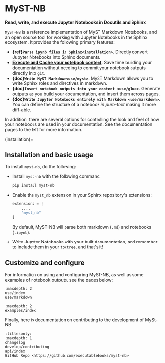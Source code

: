 # MyST-NB

**Read, write, and execute Jupyter Notebooks in Docutils and Sphinx**

`MyST-NB` is a reference implementation of MyST Markdown Notebooks, and
an open source tool for working with Jupyter Notebooks in the
Sphinx ecosystem. It provides the following primary features:

* **{ref}`Parse ipynb files in Sphinx<installation>`**. Directly convert Jupyter
  Notebooks into Sphinx documents.
* [**Execute and Cache your notebook content**](use/execute.md).
  Save time building your documentation without needing to commit your notebook outputs
  directly into `git`.
* **{doc}`Write MyST Markdown<use/myst>`**. MyST Markdown
  allows you to write Sphinx roles and directives in markdown.
* **{doc}`Insert notebook outputs into your content <use/glue>`**. Generate outputs
  as you build your documentation, and insert them across pages.
* **{doc}`Write Jupyter Notebooks entirely with Markdown <use/markdown>`**. You can
  define the structure of a notebook *in pure-text* making it more diff-able.

In addition, there are several options for controlling the look and feel of how your
notebooks are used in your documentation. See the documentation pages to the left for
more information.

(installation)=
## Installation and basic usage

To install `myst-nb`, do the following:

* Install `myst-nb` with the following command:

  ```bash
  pip install myst-nb
  ```

* Enable the `myst_nb` extension in your Sphinx repository's extensions:

  ```python
  extensions = [
      ...,
      "myst_nb"
  ]
  ```

  By default, MyST-NB will parse both markdown (`.md`) and notebooks (`.ipynb`).

* Write Jupyter Notebooks with your built documentation, and remember to include them
  in your `toctree`, and that's it!

## Customize and configure

For information on using and configuring MyST-NB, as well as some examples of notebook
outputs, see the pages below:

```{toctree}
:maxdepth: 2
use/index
use/markdown
```

```{toctree}
:maxdepth: 2
examples/index
```

Finally, here is documentation on contributing to the development of MySt-NB

```{toctree}
:titlesonly:
:maxdepth: 1
changelog
develop/contributing
api/index
GitHub Repo <https://github.com/executablebooks/myst-nb>
```
